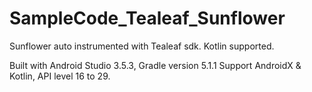 # SampleCode_Tealeaf_Sunflower
Sunflower auto instrumented with Tealeaf sdk.  Kotlin supported.

Built with Android Studio 3.5.3, Gradle version 5.1.1 Support AndroidX & Kotlin, API level 16 to 29.
